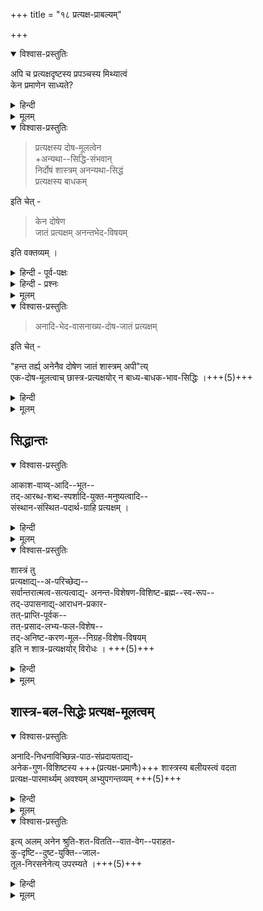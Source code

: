 +++
title = "१८ प्रत्यक्ष-प्राबल्यम्"

+++

<details open><summary>विश्वास-प्रस्तुतिः</summary>

अपि च प्रत्यक्षदृष्टस्य प्रपञ्चस्य मिथ्यात्वं  
केन प्रमाणेन साध्यते? 
</details>

<details><summary>हिन्दी</summary>

अद्वै अद्वैतियोँ ने माना है कि शास्त्र बाधक है, और प्रत्यक्ष बाध्य है । इस अर्थ का खण्डन करते हुये श्रीरामानुज स्वामी जी ने यह प्रश्न किया है कि प्रत्यक्ष प्रमाण से प्रपञ्च सत्य दिखाई देता है । इस प्रपञ्च का मिथ्यात्व किस प्रमाण से सिद्ध होता है ? 
</details>


<details><summary>मूलम्</summary>

अपि च प्रत्यक्षदृष्टस्य प्रपञ्चस्य मिथ्यात्वं केन प्रमाणेन साध्यते? 
</details>


<details open><summary>विश्वास-प्रस्तुतिः</summary>

> प्रत्यक्षस्य दोष-मूलत्वेन  
+अन्यथा--सिद्धि-संभवान्  
निर्दोषं शास्त्रम् अनन्यथा-सिद्धं  
प्रत्यक्षस्य बाधकम् 

इति चेत् -  

> केन दोषेण  
जातं प्रत्यक्षम् अनन्तभेद-विषयम् 

इति वक्तव्यम् । 
</details>

<details><summary>हिन्दी - पूर्व-पक्षः</summary>

इस प्रश्न के उत्तर में अद्वैती कहते हैं कि  
प्रत्यक्ष के मूल में दोष है,  
दोष से प्रत्यक्ष होते हैं,  
दोषमूलक होने से प्रत्यक्ष प्रमाण नहीं बन सकते, वे अप्रमाण कोटि में रक्खे जा सकते हैं ।  
शास्त्र दोषरहित है,  
अप्रमारणकोटि में रक्खा नहीं जा सकता ।  
उसे प्रमाण मानना ही होगा ।  

ऐसी स्थिति में निर्दोष शास्त्र से दोषमूलक प्रत्यक्ष बाधित हो जाता है । शास्त्र,  
प्रपञ्च को मिथ्या बतलाता है ।  
प्रत्यक्ष प्रपञ्च को सत्य सिद्ध करता है ।  
शास्त्र और प्रत्यक्ष में विरोध है ।  
विरोध होने पर शास्त्र से प्रत्यक्ष कट जाता है।  
शास्त्र निर्दोष होने से प्रबल है, प्रत्यक्ष, दोषमूलक होने से दुर्बल है ।  
शास्त्र के बल पर प्रपञ्च मिथ्या माना जाता है।  
यह अद्वैती का कथन है ।  
</details>

<details><summary>हिन्दी - प्रश्नः</summary>

[[११४]]  

इस पर श्रीरामानुज स्वामी जी ने यह प्रश्न रक्खा कि  
विभिन्न प्रकार के प्रत्यक्षों से  
यह नानाप्रकार का भेद, प्रपञ्च सिद्ध होता है ।  
इन सभी प्रत्यक्षों में  
कौनसा दोष लागू होता है ।  
तिमिर इत्यादि दोष सभी प्रत्यक्षों में लागू नहीं होते ।  
किस दोष के कारण ये  
सभी प्रत्यक्ष उत्पन्न होते हैं ? यह प्रश्न है ।  

</details>



<details><summary>मूलम्</summary>

प्रत्यक्षस्य दोषमूलत्वेनान्यथासिद्धिसंभवान् निर्दोषं शास्त्रम् अनन्यथासिद्धं प्रत्यक्षस्य बाधकम् इति चेत् -  
केन दोषेण जातं प्रत्यक्षम् अनन्तभेदविषयम् इति वक्तव्यम् । 

</details>

<details open><summary>विश्वास-प्रस्तुतिः</summary>

> अनादि-भेद-वासनाख्य-दोष-जातं प्रत्यक्षम् 

इति चेत् -  

"हन्त तर्ह्य् अनेनैव दोषेण जातं शास्त्रम् अपी"त्य्  
एक-दोष-मूलत्वाच् छास्त्र-प्रत्यक्षयोर् न बाध्य-बाधक-भाव-सिद्धिः ।+++(5)+++
</details>

<details><summary>हिन्दी</summary>

इस प्रश्न के उत्तर में अद्वैती ने कहा कि  
अनादिकाल से होने वाली भदवासना ही महान् दोष है,  
इस दोष से प्रत्यक्ष उत्पन्न होते हैं,  
अतएव वे अप्रमाण हैं ।  
इस उत्तर को पाकर श्रीरामानुज स्वामी जी ने कहा कि  
तब तो आपके मत के अनुसार शास्त्र के मूल में भी यह भेदवासना दोष रहता है ।  
शास्त्र और प्रत्यक्ष दोनों के मूल में भेदवासना दोष काम कर रहा है ।  
दोनों ही एक दोषमूलक हैं ऐसी स्थिति में इनमें बाध्यबाधकभाव हो नहीं सकता क्योंकि दोनों समान बल वाले हैं ।  

दुर्बल और प्रबल में ही बाध्यबाधकभाव होता है।  
किंच, इनमें बाध्यबाधकभाव मानना भी उचित नहीं क्योंकि दोनों के विषय भिन्न २ हैं ।  

</details>


<details><summary>मूलम्</summary>

अनादिभेदवासनाख्यदोषजातं प्रत्यक्षम् इति चेत् -  
हन्त तर्ह्य् अनेनैव दोषेण जातं शास्त्रम् अपीत्य् एकदोषमूलत्वाच् छास्त्रप्रत्यक्षयोर् न बाध्यबाधकभावसिद्धिः ।

</details>


## सिद्धान्तः
<details open><summary>विश्वास-प्रस्तुतिः</summary>

आकाश-वाय्व्-आदि--भूत--  
तद्-आरब्ध-शब्द-स्पर्शादि-युक्त-मनुष्यत्वादि--  
संस्थान-संस्थित-पदार्थ-ग्राहि प्रत्यक्षम् । 
</details>

<details><summary>हिन्दी</summary>

आकाश और वायु इत्यादि पंचमहाभूत तथा इनसे बने हुये एवं शब्दस्पर्शादिगुणयुक्त मनुष्य आदि पदार्थ - जो मनुष्यत्व और मृगत्व इत्यादि सन्निवेशों में रहते हैं   
प्रत्यक्ष प्रमाण के विषय हैं ।  
प्रत्यक्ष प्रमाण इन पदार्थों का ग्रहण करता है ।  
</details>


<details><summary>मूलम्</summary>

आकाशवाय्वादिभूततदारब्धशब्दस्पर्शादियुक्तमनुष्यत्वादिसंस्थानसंस्थितपदार्थग्राहि प्रत्यक्षम् । 
</details>

<details open><summary>विश्वास-प्रस्तुतिः</summary>

शास्त्रं तु  
प्रत्यक्षाद्य्--अ-परिच्छेद्य--  
सर्वान्तरात्मत्व-सत्यत्वाद्य्- 
अनन्त-विशेषण-विशिष्ट-ब्रह्म--स्व-रूप--  
तद्-उपासनाद्य्-आराधन-प्रकार-  
तत्-प्राप्ति-पूर्वक--  
तत्-प्रसाद-लभ्य-फल-विशेष--  
तद्-अनिष्ट-करण-मूल--निग्रह-विशेष-विषयम्  
इति न शात्र-प्रत्यक्षयोर् विरोधः । +++(5)+++
</details>

<details><summary>हिन्दी</summary>

प्रत्यक्ष आदि प्रमाणों से सिद्ध न होने वाले निम्नलिखित पदार्थ शास्त्र के विषय हैं । वे ये हैं कि  
(१) सर्वान्तरात्मत्व और सत्यत्व इत्यादि अनन्त विशेषताओं से युक्त ब्रह्मस्वरूप शास्त्र का विषय है  
(२) उस ब्रह्म का आराधन बनने वाले ब्रह्मोपासन याग और दान इत्यादि धर्म भी शास्त्र के विषय हैं ।  
(३) उस ब्रह्म के अनुग्रह से प्राप्त होने वाले मोक्ष अर्थात् ब्रह्मप्राप्ति इत्यादि चारों पुरुषार्थ शास्त्र के विषय हैं ।  
(४) उस ब्रह्म के प्रति अनिष्टाचरण करने से होने वाले निग्रहसंकल्प और उसके द्वारा मिलने वाले नाना प्रकार के दण्ड भी शास्त्र के विषय हैं इन अर्थों को बतलाने के लिये शास्त्र प्रवृत्त हैं ।  

इस विवेचन से स्पष्ट हो जाता है कि शास्त्र और प्रत्यक्ष का विषय भिन्न २ है ।  
इनमें कोई विरोध नहीं ऐसी स्थिति में इनमें बाध्यबाधकभाव हो नहीं सकता । 

</details>


<details><summary>मूलम्</summary>

शास्त्रं तु प्रत्यक्षाद्यपरिच्छेद्यसर्वान्तरात्मत्वसत्यत्वाद्यनन्तविशेषणविशिष्टब्रह्मस्वरूपतदुपासनाद्याराधनप्रकारतत्प्राप्तिपूर्वकतत्प्रसादलभ्यफलविशेषतदनिष्टकरणमूलनिग्रहविशेषविषयम् इति न शात्रप्रत्यक्षयोर् विरोधः । 
</details>

## शास्त्र-बल-सिद्धेः प्रत्यक्ष-मूलत्वम्
<details open><summary>विश्वास-प्रस्तुतिः</summary>

अनादि-निधनाविच्छिन्न-पाठ-संप्रदायताद्य्-  
अनेक-गुण-विशिष्टस्य +++(प्रत्यक्ष-प्रमाणैः)+++ शास्त्रस्य बलीयस्त्वं वदता  
प्रत्यक्ष-पारमार्थ्यम् अवश्यम् अभ्युपगन्तव्यम् +++(5)+++
</details>

<details><summary>हिन्दी</summary>

किंच, अद्वैतियोँ को भी प्रत्यक्ष को प्रमाण मानना पड़ेगा।  
जो अद्वैतवादी शास्त्र को प्रबल एवं प्रत्यक्ष को दुर्बल मानते हैं  
उनको भी प्रत्यक्ष से ही शास्त्रस्वरूप की सिद्धि माननी होगी ।  

शास्त्र है इसमें क्या प्रमाण है ?  
ऐसा प्रश्न उपस्थित होने पर उन्हें  
यही उत्तर देना होगा कि हम श्रोत्रेन्द्रिय से शास्त्र को सुनते हैं,  
इसलिये शास्त्र हैं ।  

यहाँ प्रत्यक्ष से ही शास्त्र सिद्ध होता है ।  
शास्त्र प्रमाण है इसमें क्या प्रमाण है ?  
ऐसा प्रश्न उपस्थित होने पर  
उन्हें यही उत्तर देना होगा कि  
वेदादि शास्त्र अपौरुषेय हैं,  
नित्य हैं,  
इनका पाठसम्प्रदाय अविच्छिन्न है,  
इन कारणों से वेदादिशास्त्र प्रमाण हैं ।  

इन कारणों को प्रत्यक्ष अथवा प्रत्यक्षमूलक अनुमान से  
सिद्ध करना होगा ।  

इस विवेचन से सिद्ध होता है कि अद्वैतियों को भी  
प्रत्यक्ष को प्रमाण मानना होगा।  
सभी प्रत्यक्ष वाध्य नहीं हो सकते ।  

इस प्रकार विवेचना करके श्रीरामानुज स्वामी जी ने  
शास्त्र और प्रत्यक्ष में बाध्यबाधकभाव का निराकरण कर सामरस्य की स्थापना की ।  

</details>


<details><summary>मूलम्</summary>

अनादिनिधनाविच्छिन्नपाठसंप्रदायताद्यनेकगुणविशिष्टस्य शास्त्रस्य बलीयस्त्वं वदता प्रत्यक्षपारमार्थ्यम् अवश्यम् अभ्युपगन्तव्यम्
</details>


<details open><summary>विश्वास-प्रस्तुतिः</summary>

इत्य् अलम् अनेन श्रुति-शत-वितति--वात-वेग--पराहत-  
कु-दृष्टि--दुष्ट-युक्ति--जाल-  
तूल-निरसनेनेत्य् उपरम्यते ।+++(5)+++
</details>

<details><summary>हिन्दी</summary>

[[११५]]  

अन्त में श्रीरामानुज स्वामी जी ने अद्वैतसिद्धान्तसमालोचन का उपसंहार करते हुये यह कहा कि उपनिषदों का अपार्थ करने वाले श्रीशंकराचार्य इत्यादि कुदृष्टि विद्वानों के द्वारा शास्त्रार्थ में रक्खी जाने वाली दुष्ट युक्तियों का समूह तूलों के समान हैं। जिस प्रकार तूल वायुवेग से उड़ जाते हैं, टिकते नहीं, वैसे ही यह युक्तिजाल भी वेदशास्त्रविस्तार के सामने टिकने वाला नहीं है, यह युक्तिजाल वेदशास्त्र वाक्यों से खण्डित हो जाता है । 

वेदशास्त्रविस्ताररूप वायुवेग के सामने ये कुदृष्टियों द्वारा वर्णित दुष्ट युक्तिजालरूप तूल टिक नहीं सकता, उसको विस्तार से निराकरण करने की क्या आवश्यकता है । अब तक जो समालोचना की गई है, यही पर्याप्त है । इस प्रकार कहकर श्रीरामानुज स्वामी जी ने अद्वैत सिद्धान्त की समालोचना का उपसंहार किया है ।  

</details>


<details><summary>मूलम्</summary>

इत्य् अलम् अनेन श्रुतिशतविततिवातवेगपराहतकुदृष्टिदुष्टयुक्तिजालतूलनिरसनेनेत्य् उपरम्यते ।
</details>
